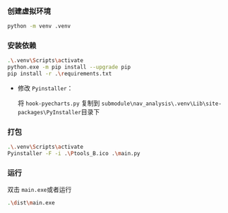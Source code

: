### 创建虚拟环境

```bash
python -m venv .venv
```

### 安装依赖

```bash
.\.venv\Scripts\activate
python.exe -m pip install --upgrade pip
pip install -r .\requirements.txt
```

* 修改 `Pyinstaller`：

  将 `hook-pyecharts.py` 复制到 `submodule\nav_analysis\.venv\Lib\site-packages\PyInstaller`目录下

### 打包

```bash
.\.venv\Scripts\activate
Pyinstaller -F -i .\Ptools_B.ico .\main.py
```

### 运行

双击 `main.exe`或者运行

```bash
.\dist\main.exe 
```
